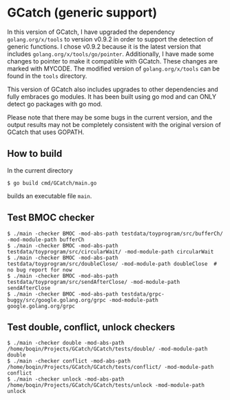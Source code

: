 # GCatch (generic support)

In this version of GCatch, I have upgraded the dependency `golang.org/x/tools` to version v0.9.2 in order to support the detection of generic functions. I chose v0.9.2 because it is the latest version that includes `golang.org/x/tools/go/pointer`. Additionally, I have made some changes to pointer to make it compatible with GCatch. These changes are marked with MYCODE. The modified version of `golang.org/x/tools` can be found in the `tools` directory.

This version of GCatch also includes upgrades to other dependencies and fully embraces go modules. It has been built using go mod and can ONLY detect go packages with go mod.

Please note that there may be some bugs in the current version, and the output results may not be completely consistent with the original version of GCatch that uses GOPATH.

## How to build

In the current directory

```
$ go build cmd/GCatch/main.go
```
builds an executable file `main`.

## Test BMOC checker

```
$ ./main -checker BMOC -mod-abs-path testdata/toyprogram/src/bufferCh/ -mod-module-path bufferCh
$ ./main -checker BMOC -mod-abs-path testdata/toyprogram/src/circularWait/ -mod-module-path circularWait
$ ./main -checker BMOC -mod-abs-path testdata/toyprogram/src/doubleClose/ -mod-module-path doubleClose  # no bug report for now
$ ./main -checker BMOC -mod-abs-path testdata/toyprogram/src/sendAfterClose/ -mod-module-path sendAfterClose
$ ./main -checker BMOC -mod-abs-path testdata/grpc-buggy/src/google.golang.org/grpc -mod-module-path google.golang.org/grpc
```

## Test double, conflict, unlock checkers

```
$ ./main -checker double -mod-abs-path /home/boqin/Projects/GCatch/GCatch/tests/double/ -mod-module-path double
$ ./main -checker conflict -mod-abs-path /home/boqin/Projects/GCatch/GCatch/tests/conflict/ -mod-module-path conflict
$ ./main -checker unlock -mod-abs-path /home/boqin/Projects/GCatch/GCatch/tests/unlock -mod-module-path unlock
```
